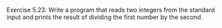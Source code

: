 Exercise 5.23: Write a program that reads two integers from the standard
input and prints the result of dividing the first number by the second.